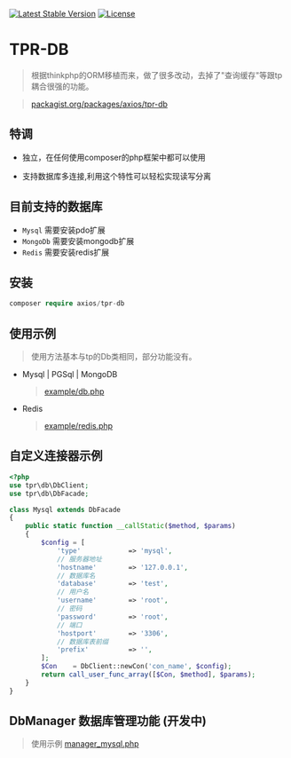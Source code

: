 [![Latest Stable Version](https://poser.pugx.org/axios/tpr-db/v/stable)](https://packagist.org/packages/axios/tpr-db)
[![License](https://poser.pugx.org/axios/tpr-db/license)](https://packagist.org/packages/axios/tpr-db)

# TPR-DB
> 根据thinkphp的ORM移植而来，做了很多改动，去掉了"查询缓存"等跟tp耦合很强的功能。

> [packagist.org/packages/axios/tpr-db](https://packagist.org/packages/axios/tpr-db)

## 特调
- 独立，在任何使用composer的php框架中都可以使用

- 支持数据库多连接,利用这个特性可以轻松实现读写分离

## 目前支持的数据库

* `Mysql`   需要安装pdo扩展
* `MongoDb`  需要安装mongodb扩展
* `Redis`  需要安装redis扩展

## 安装

``` php
composer require axios/tpr-db
```

## 使用示例

> 使用方法基本与tp的Db类相同，部分功能没有。

- Mysql | PGSql | MongoDB

  > [example/db.php](https://github.com/AxiosCros/tpr-db/blob/master/example/db.php)

- Redis

  > [example/redis.php](https://github.com/AxiosCros/tpr-db/blob/master/example/redis.php)

## 自定义连接器示例
``` php
<?php
use tpr\db\DbClient;
use tpr\db\DbFacade;

class Mysql extends DbFacade
{
    public static function __callStatic($method, $params)
    {
        $config = [
            'type'            => 'mysql',
            // 服务器地址
            'hostname'        => '127.0.0.1',
            // 数据库名
            'database'        => 'test',
            // 用户名
            'username'        => 'root',
            // 密码
            'password'        => 'root',
            // 端口
            'hostport'        => '3306',
            // 数据库表前缀
            'prefix'          => '',
        ];
        $Con    = DbClient::newCon('con_name', $config);
        return call_user_func_array([$Con, $method], $params);
    }
}
```

## DbManager 数据库管理功能 (开发中)
> 使用示例 [manager_mysql.php](https://github.com/AxiosCros/tpr-db/blob/DbManager/example/manager_mysql.php)